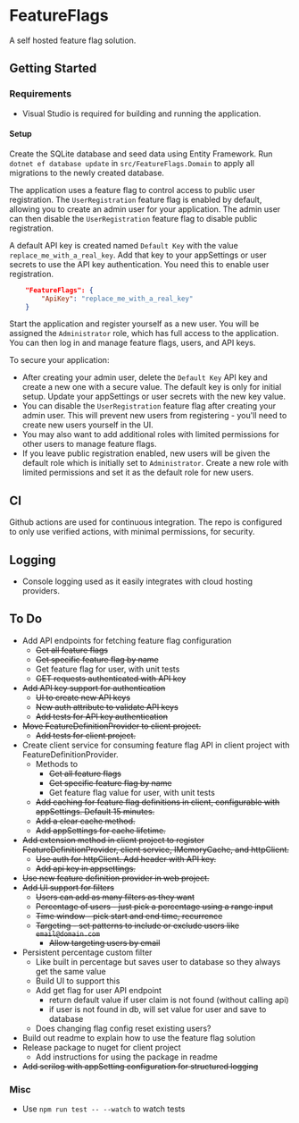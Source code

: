 # FeatureFlags

A self hosted feature flag solution.

## Getting Started

### Requirements

- Visual Studio is required for building and running the application.

#### Setup

Create the SQLite database and seed data using Entity Framework.  Run `dotnet ef database update` in `src/FeatureFlags.Domain` to apply all migrations to the newly created database.

The application uses a feature flag to control access to public user registration.  The `UserRegistration` feature flag is enabled by default, allowing you to create an admin user for your application.  The admin user can then disable the `UserRegistration` feature flag to disable public registration.

A default API key is created named `Default Key` with the value `replace_me_with_a_real_key`.  Add that key to your appSettings or user secrets to use the API key authentication.  You need this to enable user registration.
```json
    "FeatureFlags": {
        "ApiKey": "replace_me_with_a_real_key"
    }
```

Start the application and register yourself as a new user.  You will be assigned the `Administrator` role, which has full access to the application.  You can then log in and manage feature flags, users, and API keys.

To secure your application:
- After creating your admin user, delete the `Default Key` API key and create a new one with a secure value.  The default key is only for initial setup.  Update your appSettings or user secrets with the new key value.
- You can disable the `UserRegistration` feature flag after creating your admin user.  This will prevent new users from registering - you'll need to create new users yourself in the UI.
- You may also want to add additional roles with limited permissions for other users to manage feature flags.
- If you leave public registration enabled, new users will be given the default role which is initially set to `Administrator`. Create a new role with limited permissions and set it as the default role for new users.

## CI

Github actions are used for continuous integration.  The repo is configured to only use verified actions, with minimal permissions, for security.

## Logging

- Console logging used as it easily integrates with cloud hosting providers.

## To Do

- Add API endpoints for fetching feature flag configuration
    - ~~Get all feature flags~~
    - ~~Get specific feature flag by name~~
    - Get feature flag for user, with unit tests
    - ~~GET requests authenticated with API key~~
- ~~Add API key support for authentication~~
    - ~~UI to create new API keys~~
    - ~~New auth attribute to validate API keys~~
    - ~~Add tests for API key authentication~~
- ~~Move FeatureDefinitionProvider to client project.~~
    - ~~Add tests for client project.~~
- Create client service for consuming feature flag API in client project with FeatureDefinitionProvider.
    - Methods to
        - ~~Get all feature flags~~
        - ~~Get specific feature flag by name~~
        - Get feature flag value for user, with unit tests
    - ~~Add caching for feature flag definitions in client, configurable with appSettings. Default 15 minutes.~~
    - ~~Add a clear cache method.~~
    - ~~Add appSettings for cache lifetime.~~
- ~~Add extension method in client project to register FeatureDefinitionProvider, client service, IMemoryCache, and httpClient.~~
    - ~~Use auth for httpClient. Add header with API key.~~
    - ~~Add api key in appsettings.~~
- ~~Use new feature definition provider in web project.~~
- ~~Add UI support for filters~~
    - ~~Users can add as many filters as they want~~
    - ~~Percentage of users - just pick a percentage using a range input~~
    - ~~Time window - pick start and end time, recurrence~~
    - ~~Targeting - set patterns to include or exclude users like `email@domain.com`~~
        - ~~Allow targeting users by email~~
- Persistent percentage custom filter
    - Like built in percentage but saves user to database so they always get the same value
    - Build UI to support this
    - Add get flag for user API endpoint
        - return default value if user claim is not found (without calling api)
        - if user is not found in db, will set value for user and save to database
    - Does changing flag config reset existing users?
- Build out readme to explain how to use the feature flag solution
- Release package to nuget for client project
    - Add instructions for using the package in readme
- ~~Add serilog with appSetting configuration for structured logging~~


### Misc

 - Use `npm run test -- --watch` to watch tests
